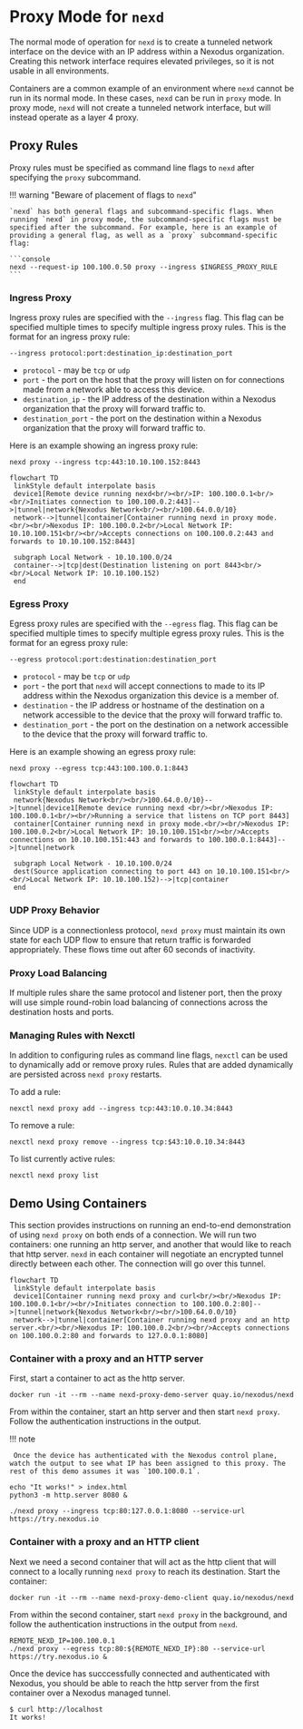# Proxy Mode for `nexd`

The normal mode of operation for `nexd` is to create a tunneled network interface on the device with an IP address within a Nexodus organization. Creating this network interface requires elevated privileges, so it is not usable in all environments.

Containers are a common example of an environment where `nexd` cannot be run in its normal mode. In these cases, `nexd` can be run in `proxy` mode. In proxy mode, `nexd` will not create a tunneled network interface, but will instead operate as a layer 4 proxy.

## Proxy Rules

Proxy rules must be specified as command line flags to `nexd` after specifying the `proxy` subcommand.

!!! warning "Beware of placement of flags to `nexd`"

    `nexd` has both general flags and subcommand-specific flags. When running `nexd` in proxy mode, the subcommand-specific flags must be specified after the subcommand. For example, here is an example of providing a general flag, as well as a `proxy` subcommand-specific flag:

    ```console
    nexd --request-ip 100.100.0.50 proxy --ingress $INGRESS_PROXY_RULE
    ```

### Ingress Proxy

Ingress proxy rules are specified with the `--ingress` flag. This flag can be specified multiple times to specify multiple ingress proxy rules. This is the format for an ingress proxy rule:

```console
--ingress protocol:port:destination_ip:destination_port
```

* `protocol` - may be `tcp` or `udp`
* `port` - the port on the host that the proxy will listen on for connections made from a network able to access this device.
* `destination_ip` - the IP address of the destination within a Nexodus organization that the proxy will forward traffic to.
* `destination_port` - the port on the destination within a Nexodus organization that the proxy will forward traffic to.

Here is an example showing an ingress proxy rule:

```console
nexd proxy --ingress tcp:443:10.10.100.152:8443
```

```mermaid
flowchart TD
 linkStyle default interpolate basis
 device1[Remote device running nexd<br/><br/>IP: 100.100.0.1<br/><br/>Initiates connection to 100.100.0.2:443]-->|tunnel|network{Nexodus Network<br/><br/>100.64.0.0/10}
 network-->|tunnel|container[Container running nexd in proxy mode.<br/><br/>Nexodus IP: 100.100.0.2<br/>Local Network IP: 10.10.100.151<br/><br/>Accepts connections on 100.100.0.2:443 and forwards to 10.10.100.152:8443]

 subgraph Local Network - 10.10.100.0/24
 container-->|tcp|dest(Destination listening on port 8443<br/><br/>Local Network IP: 10.10.100.152)
 end
```

### Egress Proxy

Egress proxy rules are specified with the `--egress` flag. This flag can be specified multiple times to specify multiple egress proxy rules. This is the format for an egress proxy rule:

```console
--egress protocol:port:destination:destination_port
```

* `protocol` - may be `tcp` or `udp`
* `port` - the port that `nexd` will accept connections to made to its IP address within the Nexodus organization this device is a member of.
* `destination` - the IP address or hostname of the destination on a network accessible to the device that the proxy will forward traffic to.
* `destination_port` - the port on the destination on a network accessible to the device that the proxy will forward traffic to.

Here is an example showing an egress proxy rule:

```console
nexd proxy --egress tcp:443:100.100.0.1:8443
```

```mermaid
flowchart TD
 linkStyle default interpolate basis
 network{Nexodus Network<br/><br/>100.64.0.0/10}-->|tunnel|device1[Remote device running nexd <br/><br/>Nexodus IP: 100.100.0.1<br/><br/>Running a service that listens on TCP port 8443]
 container[Container running nexd in proxy mode.<br/><br/>Nexodus IP: 100.100.0.2<br/>Local Network IP: 10.10.100.151<br/><br/>Accepts connections on 10.10.100.151:443 and forwards to 100.100.0.1:8443]-->|tunnel|network

 subgraph Local Network - 10.10.100.0/24
 dest(Source application connecting to port 443 on 10.10.100.151<br/><br/>Local Network IP: 10.10.100.152)-->|tcp|container
 end
```

### UDP Proxy Behavior

Since UDP is a connectionless protocol, `nexd proxy` must maintain its own state for each UDP flow to ensure that return traffic is forwarded appropriately. These flows time out after 60 seconds of inactivity.

### Proxy Load Balancing

If multiple rules share the same protocol and listener port, then the proxy will use simple round-robin load balancing of connections across the destination hosts and ports.

### Managing Rules with Nexctl

In addition to configuring rules as command line flags, `nexctl` can be used to dynamically add or remove proxy rules. Rules that are added dynamically are persisted across `nexd proxy` restarts.

To add a rule:

```console
nexctl nexd proxy add --ingress tcp:443:10.0.10.34:8443
```

To remove a rule:

```console
nexctl nexd proxy remove --ingress tcp:$43:10.0.10.34:8443
```

To list currently active rules:

```console
nexctl nexd proxy list
```

## Demo Using Containers

This section provides instructions on running an end-to-end demonstration of using `nexd proxy` on both ends of a connection. We will run two containers: one running an http server, and another that would like to reach that http server. `nexd` in each container will negotiate an encrypted tunnel directly between each other. The connection will go over this tunnel.

```mermaid
flowchart TD
 linkStyle default interpolate basis
 device1[Container running nexd proxy and curl<br/><br/>Nexodus IP: 100.100.0.1<br/><br/>Initiates connection to 100.100.0.2:80]-->|tunnel|network{Nexodus Network<br/><br/>100.64.0.0/10}
 network-->|tunnel|container[Container running nexd proxy and an http server.<br/><br/>Nexodus IP: 100.100.0.2<br/><br/>Accepts connections on 100.100.0.2:80 and forwards to 127.0.0.1:8080]
```

### Container with a proxy and an HTTP server

 First, start a container to act as the http server.

```console
docker run -it --rm --name nexd-proxy-demo-server quay.io/nexodus/nexd
```

From within the container, start an http server and then start `nexd proxy`. Follow the authentication instructions in the output.

!!! note

     Once the device has authenticated with the Nexodus control plane, watch the output to see what IP has been assigned to this proxy. The rest of this demo assumes it was `100.100.0.1`.

```console
echo "It works!" > index.html
python3 -m http.server 8080 &

./nexd proxy --ingress tcp:80:127.0.0.1:8080 --service-url https://try.nexodus.io
```

### Container with a proxy and an HTTP client

Next we need a second container that will act as the http client that will connect to a locally running `nexd proxy` to reach its destination. Start the container:

```console
docker run -it --rm --name nexd-proxy-demo-client quay.io/nexodus/nexd
```

From within the second container, start `nexd proxy` in the background, and follow the authentication instructions in the output from `nexd`.

```console
REMOTE_NEXD_IP=100.100.0.1
./nexd proxy --egress tcp:80:${REMOTE_NEXD_IP}:80 --service-url https://try.nexodus.io &
```

Once the device has succcessfully connected and authenticated with Nexodus, you should be able to reach the http server from the first container over a Nexodus managed tunnel.

```console
$ curl http://localhost
It works!
```